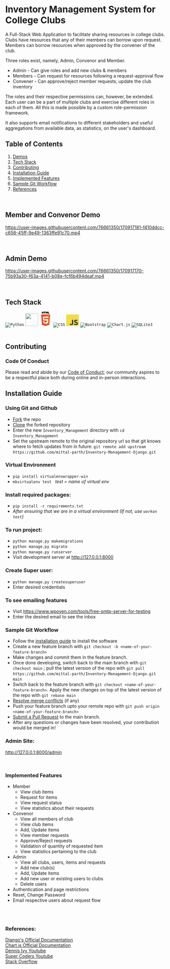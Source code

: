 # Inventory Management System for College Clubs
A Full-Stack Web Application to facilitate sharing resources in college clubs. Clubs have resources that any of their members can borrow upon request. Members can borrow resources when approved by the convener of the club.

Three roles exist, namely, Admin, Convenor and Member.
- Admin - Can give roles and add new clubs & members
- Members - Can request for resources following a request-approval flow
- Convener - Can approve/reject member requests, update the club inventory
	
The roles and their respective permissions can, however, be extended. Each user can be a part of multiple clubs and exercise different roles in each of them. All this is made possible by a custom role-permission framework.
 
It also supports email notifications to different stakeholders and useful aggregations from available data, as statistics, on the user's dashboard.

<h2> Table of Contents </h2>

1. [Demos](https://github.com/mittal-parth/Inventory-Management-Django/edit/contributing/readme.md#member-and-convenor-demo)
2. [Tech Stack](https://github.com/mittal-parth/Inventory-Management-Django/edit/contributing/readme.md#tech-stack)
3. [Contributing](https://github.com/mittal-parth/Inventory-Management-Django/edit/contributing/readme.md#-contributing-)
4. [Installation Guide](https://github.com/mittal-parth/Inventory-Management-Django/edit/contributing/readme.md#installation-guide)
5. [Implemented Features](https://github.com/mittal-parth/Inventory-Management-Django/edit/contributing/readme.md#implemented-features)
6. [Sample Git Workflow](https://github.com/mittal-parth/Inventory-Management-Django/edit/contributing/readme.md#-sample-git-workflow-)
7. [References](https://github.com/mittal-parth/Inventory-Management-Django/edit/contributing/readme.md#references)
<br>
<h2>Member and Convenor Demo</h2>

https://user-images.githubusercontent.com/76661350/170917181-f410ddcc-c658-45ff-9e49-1363ffe91c70.mp4

<br>

<h2>Admin Demo</h2>

https://user-images.githubusercontent.com/76661350/170917170-75b93a30-f63a-4141-b08e-fcf6b494deaf.mp4

<br>

<h2>Tech Stack</h2>
<code><img height="40" width="40" src="https://img.icons8.com/color/48/000000/python--v1.png" alt="Python"></code>
<code><img height="40" width="40" src="https://user-images.githubusercontent.com/76661350/143919769-d61dd74a-ef98-49db-b1d0-781cb2df501c.png"></code>
<code><img height="45" width="40" src="https://raw.githubusercontent.com/github/explore/80688e429a7d4ef2fca1e82350fe8e3517d3494d/topics/html/html.png" alt="HTML"></code>
<code><img height="36" width="40" src="https://cdn.iconscout.com/icon/free/png-256/css-131-722685.png" alt="CSS"></code>
<code><img height="36" width="40" src="https://raw.githubusercontent.com/github/explore/80688e429a7d4ef2fca1e82350fe8e3517d3494d/topics/javascript/javascript.png" alt="Javascript"></code>
<code><img height="36" width="40" src="https://upload.wikimedia.org/wikipedia/commons/thumb/b/b2/Bootstrap_logo.svg/1280px-Bootstrap_logo.svg.png" alt="Bootstrap"></code>
<code><img height="36" width="40" src="https://camo.githubusercontent.com/9be0208aa516b4d1976412d27e9f73d851ea253f8ee005a0b600939f841bba8b/68747470733a2f2f7777772e63686172746a732e6f72672f6d656469612f6c6f676f2d7469746c652e737667" alt="Chart.js"></code>
<code><img height="36" width="40" src="https://upload.wikimedia.org/wikipedia/commons/thumb/3/38/SQLite370.svg/1280px-SQLite370.svg.png" alt="SQLite3"></code>
<br>
<br>

<h2> Contributing </h2>

<h3> Code Of Conduct </h3>

Please read and abide by our [Code of Conduct](https://github.com/mittal-parth/Inventory-Management-Django/blob/main/CODE_OF_CONDUCT.md); 
our community aspires to be a respectful place both during online and in-person interactions.

<h2>Installation Guide</h2>

<h3> Using Git and Github </h3>

- [Fork](https://docs.github.com/en/get-started/quickstart/fork-a-repo) the repo
- [Clone](https://docs.github.com/en/get-started/quickstart/contributing-to-projects#cloning-a-fork) the forked repository
- Enter the new `Inventory_Management` directory with `cd Inventory_Management`
- Set the upstream remote to the original repository url so that git knows where to fetch updates from in future: `git remote add upstream https://github.com/mittal-parth/Inventory-Management-Django.git`

<h3>Virtual Environment</h3>

- `pip install virtualenvwrapper-win`
- `mkvirtualenv test` &nbsp; _test = name of virtual env_

<h3>Install required packages:</h3>

- `pip install -r requirements.txt`<br>
- _After ensuring that we are in a virtual environment (If not, use `workon test`)_

<h3>To run project:</h3>

- `python manage.py makemigrations`
- `python manage.py migrate`
- `python manage.py runserver`
- Visit development server at http://127.0.0.1:8000

<h3>Create Super user:</h3>

- `python manage.py createsuperuser`
- Enter desired credentials

<h3>To see emailing features</h3>

- Visit https://www.wpoven.com/tools/free-smtp-server-for-testing
- Enter the desired email to see the inbox</p>

<h3> Sample Git Workflow </h3>

- Follow the [installation guide](https://github.com/mittal-parth/Inventory-Management-Django/edit/contributing/readme.md#installation-guide) to install the software
- Create a new feature branch with `git checkout -b <name-of-your-feature-branch>`
- Make changes and commit them in the feature branch.
- Once done developing, switch back to the main branch with `git checkout main` ; pull the latest version of the repo with `git pull https://github.com/mittal-parth/Inventory-Management-Django.git main`
- Switch back to the feature branch with `git checkout <name-of-your-feature-branch>`. Apply the new changes on top of the latest version of the repo with `git rebase main`
- [Resolve merge conflicts](https://help.github.com/articles/resolving-a-merge-conflict-from-the-command-line/) (if any)
- Push your feature branch upto your remote repo with `git push origin <name-of-your-feature-branch>`
- [Submit a Pull Request](https://docs.github.com/en/get-started/quickstart/contributing-to-projects#making-a-pull-request) to the main branch.
- After any questions or changes have been resolved, your contribution would be merged in!

<h3>Admin Site:</h3>

http://127.0.0.1:8000/admin

<br>

<h3>Implemented Features</h3>
<ul>
    <li>Member
        <ul>
            <li>View club items</li>
            <li>Request for items</li>
            <li>View request status</li>
            <li>View statistics about their requests </li>
        </ul>
    </li>
    <li>Convenor
        <ul>
            <li>View all members of club</li>
            <li>View club items</li>
            <li>Add, Update items</li>
            <li>View member requests</li>
            <li>Approve/Reject requests</li>
            <li>Validation of quantity of requested item</li>
            <li>View statistics pertaining to the club</li>
        </ul>
    </li>
    <li>Admin
        <ul>
            <li>View all clubs, users, items and requests</li>
            <li>Add new club(s)</li>
            <li>Add, Update items</li>
            <li>Add new user or existing users to clubs</li>
            <li>Delete users</li>
        </ul>
    </li>
    <li>Authentication and page restrictions</li>
    <li>Reset, Change Password</li>
    <li>Email respective users about request flow</li>
</ul>
<br>
<br>
<h3>References:</h3>
<a href="https://docs.djangoproject.com/en/3.2/">Django's Official Documentation</a><br>
<a href="https://www.chartjs.org/">Chart.js Official Documentation</a><br>
<a href="https://www.youtube.com/watch?v=tUqUdu0Sjyc&list=PL-51WBLyFTg2vW-_6XBoUpE7vpmoR3ztO&index=15">Dennis Ivy
    Youtube</a><br>
<a href="https://www.youtube.com/watch?v=yyBF-2SXXOc&t=690s">Super Coders Youtube</a><br>
<a href="https://stackoverflow.com/">Stack Overflow</a><br>
